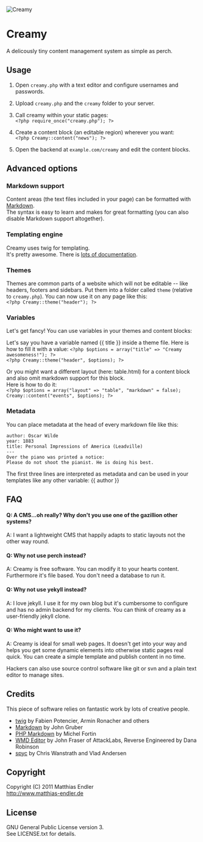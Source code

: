 ![Creamy][Logo]

# Creamy

A delicously tiny content management system as simple as perch.

## Usage

1. Open `creamy.php` with a text editor and configure usernames and
   passwords.

2. Upload `creamy.php` and the `creamy` folder to your server.

3. Call creamy within your static pages:  
    `<?php require_once("creamy.php"); ?>`

4. Create a content block (an editable region) wherever you want:  
    `<?php Creamy::content("news"); ?>`

5. Open the backend at `example.com/creamy` and edit the content blocks.


## Advanced options

### Markdown support

Content areas (the text files included in your page) can be formatted with [Markdown][1].  
The syntax is easy to learn and makes for great formatting (you can also
disable Markdown support altogether).

### Templating engine

Creamy uses twig for templating.  
It's pretty awesome. There is [lots of documentation][2].

### Themes

Themes are common parts of a website which will not be editable -- like headers, footers and sidebars.
Put them into a folder called `theme` (relative to `creamy.php`).
You can now use it on any page like this:  
`<?php Creamy::theme("header"); ?>`

### Variables

Let's get fancy! You can use variables in your themes and content
blocks:

Let's say you have a variable named {{ title }} inside a theme file.
Here is how to fill it with a value:
`<?php $options = array("title" => "Creamy awesomeness!"); ?>`  
`<?php Creamy::theme("header", $options); ?>`  

Or you might want a different layout (here: table.html) 
for a content block and also omit markdown support for this block.  
Here is how to do it:  
`<?php $options = array("layout" => "table", "markdown" = false);`  
`Creamy::content("events", $options); ?>`  

### Metadata

You can place metadata at the head of every markdown file like this:

    author: Oscar Wilde
    year: 1883
    title: Personal Impressions of America (Leadville)
    ---
    Over the piano was printed a notice:  
    Please do not shoot the pianist. He is doing his best.

The first three lines are interpreted as metadata and can be used in
your templates like any other variable: {{ author }}


## FAQ

#### Q: A CMS...oh really? Why don't you use one of the gazillion other systems?
A: I want a lightweight CMS that happily adapts to static layouts not the other way round.

#### Q: Why not use perch instead?
A: Creamy is free software. You can modify it to your hearts content.
Furthermore it's file based. You don't need a database to run it.

#### Q: Why not use yekyll instead?
A: I love jekyll. I use it for my own blog but it's cumbersome to
configure and has no admin backend for my clients. You can think of creamy as a
user-friendly jekyll clone.

#### Q: Who might want to use it?
A: Creamy is ideal for small web pages.
It doesn't get into your way and helps you get some dynamic elements
into otherwise static pages real quick.
You can create a simple template and publish content in no time.

Hackers can also use source control software like git or svn and a plain
text editor to manage sites.

## Credits

This piece of software relies on fantastic work by lots of creative people.

- [twig][3] by Fabien Potencier, Armin Ronacher and others
- [Markdown][4] by John Gruber
- [PHP Markdown][5] by Michel Fortin
- [WMD Editor][6] by John Fraser of AttackLabs,
  Reverse Engineered by Dana Robinson
- [spyc][7] by Chris Wanstrath and Vlad Andersen

## Copyright

Copyright (C) 2011 Matthias Endler  
http://www.matthias-endler.de

## License

GNU General Public License version 3.  
See LICENSE.txt for details.

[Logo]: https://github.com/mre/Creamy/raw/master/creamy/theme/img/creamy.png

[1]: http://daringfireball.net/projects/markdown/
[2]: http://www.twig-project.org/documentation
[3]: http://twig-project.org/
[4]: http://daringfireball.net/projects/markdown/
[5]: http://michelf.com/projects/php-markdown/
[6]: https://github.com/derobins/wmd
[7]: http://spyc.sourceforge.net
